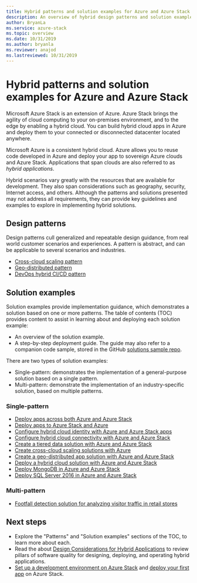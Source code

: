 ```yaml
---
title: Hybrid patterns and solution examples for Azure and Azure Stack
description: An overview of hybrid design patterns and solution examples, which are useful for learning about and building hybrid solutions on Azure and Azure Stack.
author: BryanLa
ms.service: azure-stack
ms.topic: overview
ms.date: 10/31/2019
ms.author: bryanla
ms.reviewer: anajod
ms.lastreviewed: 10/31/2019
---
```


# Hybrid patterns and solution examples for Azure and Azure Stack

Microsoft Azure Stack is an extension of Azure. Azure Stack brings the agility of cloud computing to your on-premises environment, and to the edge by enabling a hybrid cloud. You can build hybrid cloud apps in Azure and deploy them to your connected or disconnected datacenter located anywhere.

Microsoft Azure is a consistent hybrid cloud. Azure allows you to reuse code developed in Azure and deploy your app to sovereign Azure clouds and Azure Stack. Applications that span clouds are also referred to as *hybrid applications*.

Hybrid scenarios vary greatly with the resources that are available for development. They also span considerations such as geography, security, Internet access, and others. Although the patterns and solutions presented may not address all requirements, they can provide key guidelines and examples to explore in implementing hybrid solutions.

## Design patterns

Design patterns cull generalized and repeatable design guidance, from real world customer scenarios and experiences. A pattern is abstract, and can be applicable to several scenarios and industries. 

- [Cross-cloud scaling pattern](pattern-cross-cloud-scaling.md)
- [Geo-distributed pattern](pattern-geo-distributed.md)
- [DevOps hybrid CI/CD pattern](pattern-cicd-pipeline.md)

## Solution examples

Solution examples provide implementation guidance, which demonstrates a solution based on one or more patterns. The table of contents (TOC) provides content to assist in learning about and deploying each solution example:

- An overview of the solution example.
- A step-by-step deployment guide. The guide may also refer to a companion code sample, stored in the GitHub [solutions sample repo](https://github.com/Azure-Samples/azure-intelligent-edge-patterns). 

There are two types of solution examples:

- Single-pattern: demonstrates the implementation of a general-purpose solution based on a single pattern.
- Multi-pattern: demonstrate the implementation of an industry-specific solution, based on multiple patterns.

### Single-pattern

- [Deploy apps across both Azure and Azure Stack](solution-deployment-guide-cicd-pipeline.md)
- [Deploy apps to Azure Stack and Azure](solution-deployment-guide-hybrid.md)
- [Configure hybrid cloud identity with Azure and Azure Stack apps](solution-deployment-guide-identity.md)
- [Configure hybrid cloud connectivity with Azure and Azure Stack](solution-deployment-guide-connectivity.md)
- [Create a tiered data solution with Azure and Azure Stack](solution-deployment-guide-tiered-data.md)
- [Create cross-cloud scaling solutions with Azure](solution-deployment-guide-cross-cloud-scaling.md)
- [Create a geo-distributed app solution with Azure and Azure Stack](solution-deployment-guide-geo-distributed.md)
- [Deploy a hybrid cloud solution with Azure and Azure Stack](solution-deployment-guide-hybrid.md)
- [Deploy MongoDB in Azure and Azure Stack](solution-deployment-guide-mongodb-ha.md)
- [Deploy SQL Server 2016 in Azure and Azure Stack](solution-deployment-guide-sql-ha.md)

### Multi-pattern

- [Footfall detection solution for analyzing visitor traffic in retail stores](pattern-retail-footfall-detection.md)

## Next steps

- Explore the "Patterns" and "Solution examples" sections of the TOC, to learn more about each.
- Read the about [Design Considerations for Hybrid Applications](overview-app-design-considerations.md) to review pillars of software quality for designing, deploying, and operating hybrid applications.
- [Set up a development environment on Azure Stack](../user/azure-stack-dev-start.md) and [deploy your first app](../user/azure-stack-dev-start-deploy-app.md) on Azure Stack.
